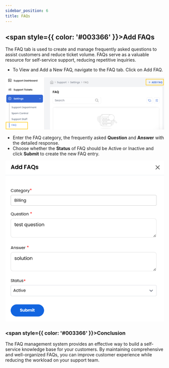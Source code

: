 ```yaml
---
sidebar_position: 6
title: FAQs
---
```


## <span style={{ color: '#003366' }}>Add FAQs</span>

The FAQ tab is used to create and manage frequently asked questions to assist customers and reduce ticket volume. FAQs serve as a valuable resource for self-service support, reducing repetitive inquiries.

- To View and Add a New FAQ, navigate to the FAQ tab. Click on Add FAQ.

![FAQs](images/support_10.png)

- Enter the FAQ category, the frequently asked **Question** and **Answer** with the detailed response.
- Choose whether the **Status** of FAQ should be Active or Inactive and click **Submit** to create the new FAQ entry.

![FAQs](images/support_13.png)

### <span style={{ color: '#003366' }}>Conclusion</span>

The FAQ management system provides an effective way to build a self-service knowledge base for your customers. By maintaining comprehensive and well-organized FAQs, you can improve customer experience while reducing the workload on your support team.